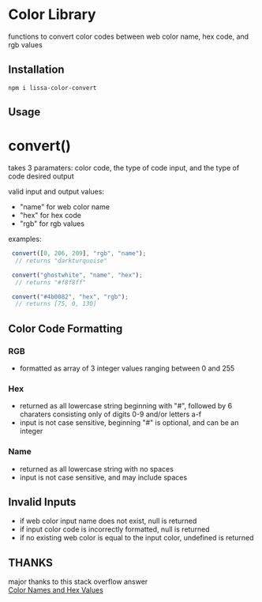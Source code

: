 # Color Library
functions to convert color codes between web color name, hex code, and rgb values


## Installation
`npm i lissa-color-convert`

## Usage
# convert()
takes 3 paramaters: color code, the type of code input, and the type of code desired output  

valid input and output values:
  - "name" for web color name
  - "hex" for hex code
  - "rgb" for rgb values
 
examples:  

```js
 convert([0, 206, 209], "rgb", "name");  
  // returns "darkturquoise"
```

```js
 convert("ghostwhite", "name", "hex");  
  // returns "#f8f8ff"
```

```js
 convert("#4b0082", "hex", "rgb");  
  // returns [75, 0, 130]
```

## Color Code Formatting  
### RGB  
- formatted as array of 3 integer values ranging between 0 and 255 

### Hex  
- returned as all lowercase string beginning with "#", followed by 6 charaters consisting only of digits 0-9 and/or letters a-f  
- input is not case sensitive, beginning "#" is optional, and can be an integer

### Name
- returned as all lowercase string with no spaces  
- input is not case sensitive, and may include spaces

## Invalid Inputs

- if web color input name does not exist, null is returned  
- if input color code is incorrectly formatted, null is returned  
- if no existing web color is equal to the input color, undefined is returned

## THANKS
major thanks to this stack overflow answer  
[Color Names and Hex Values](https://stackoverflow.com/questions/1573053/javascript-function-to-convert-color-names-to-hex-codes)
